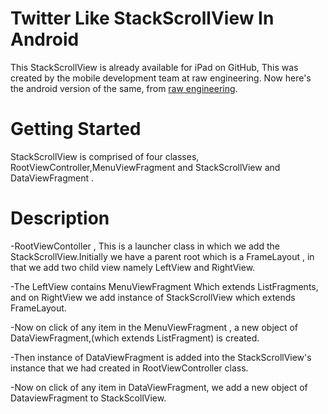 Twitter Like StackScrollView In Android
===============================================================================================================================

This StackScrollView is already available for iPad on GitHub, This was created by the mobile development team at raw engineering. Now here's the android version of the same, from [raw engineering][].

Getting Started
==============================================

StackScrollView is comprised of four classes, RootViewController,MenuViewFragment and StackScrollView and DataViewFragment .


Description
================================================

-RootViewContoller , This is a launcher class in which we add the StackScrollView.Initially we have a parent root which is a FrameLayout , in that we add two child view namely LeftView and RightView.

-The LeftView contains MenuViewFragment Which extends ListFragments, and on RightView we add instance of StackScrollView which extends FrameLayout.

-Now on click of any item in the MenuViewFragment , a new object of DataViewFragment,(which extends ListFragment) is created.

-Then instance of DataViewFragment is added into the StackScrollView's instance that
we had created in RootViewController class.

-Now on click of any item in DataViewFragment, we add a new object of
DataviewFragment to StackScollView.


[raw engineering]:http://www.raweng.com
